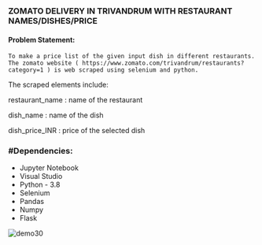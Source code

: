 ### ZOMATO DELIVERY IN TRIVANDRUM WITH RESTAURANT NAMES/DISHES/PRICE
#### Problem Statement:
    To make a price list of the given input dish in different restaurants. The zomato website ( https://www.zomato.com/trivandrum/restaurants?category=1 ) is web scraped using selenium and python.

The scraped elements include:

restaurant_name : name of the restaurant

dish_name : name of the dish

dish_price_INR : price of the selected dish
        
 ### #Dependencies:
* Jupyter Notebook
* Visual Studio
* Python - 3.8
* Selenium
* Pandas
* Numpy 
* Flask

 ![demo30](https://github.com/SreedeviSagar/zomato_delivery_trivandrum/assets/115715763/1c0ed189-91fd-4f08-b560-3da715f0d97a)












